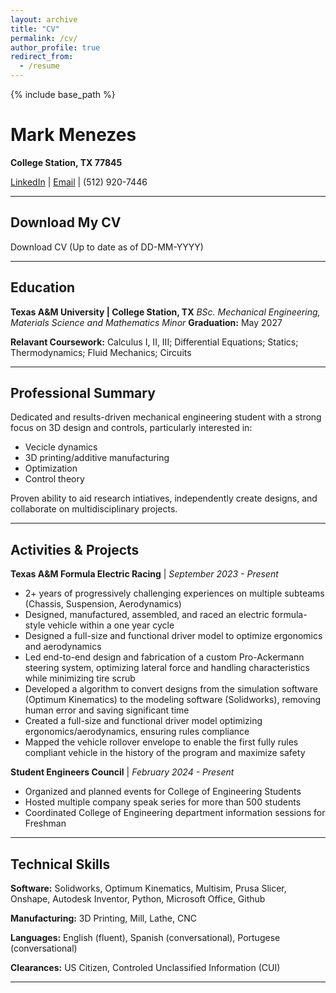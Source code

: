 ```yaml
---
layout: archive
title: "CV"
permalink: /cv/
author_profile: true
redirect_from:
  - /resume
---
```


{% include base_path %}

# Mark Menezes
**College Station, TX 77845**

[LinkedIn](https://www.linkedin.com/in/menezes-mark) | [Email](mailto:menezes.mark@gmail.com) | (512) 920-7446
  
---

## Download My CV
Download CV (Up to date as of DD-MM-YYYY)

---
  
## Education
**Texas A&M University | College Station, TX**
*BSc. Mechanical Engineering, Materials Science and Mathematics Minor*
**Graduation:** May 2027

**Relavant Coursework:**
Calculus I, II, III; Differential Equations; Statics; Thermodynamics; Fluid Mechanics; Circuits

---

## Professional Summary
Dedicated and results-driven mechanical engineering student with a strong focus on 3D design and controls, particularly interested in:

* Vecicle dynamics
* 3D printing/additive manufacturing
* Optimization
* Control theory

Proven ability to aid research intiatives, independently create designs, and collaborate on multidisciplinary projects.

---

## Activities & Projects
**Texas A&M Formula Electric Racing** | *September 2023 - Present*

* 2+ years of progressively challenging experiences on multiple subteams (Chassis, Suspension, Aerodynamics)
* Designed, manufactured, assembled, and raced an electric formula-style vehicle within a one year cycle
* Designed a full-size and functional driver model to optimize ergonomics and aerodynamics
* Led end-to-end design and fabrication of a custom Pro-Ackermann steering system, optimizing lateral force and handling characteristics while minimizing tire scrub
* Developed a algorithm to convert designs from the simulation software (Optimum Kinematics) to the modeling software (Solidworks), removing human error and saving significant time
* Created a full-size and functional driver model optimizing ergonomics/aerodynamics, ensuring rules compliance
* Mapped the vehicle rollover envelope to enable the first fully rules compliant vehicle in the history of the program and maximize safety

**Student Engineers Council** | *February 2024 - Present*
* Organized and planned events for College of Engineering Students
* Hosted multiple company speak series for more than 500 students
* Coordinated College of Engineering department information sessions for Freshman

---

## Technical Skills
**Software:** Solidworks, Optimum Kinematics, Multisim, Prusa Slicer, Onshape, Autodesk Inventor, Python, Microsoft Office, Github

**Manufacturing:** 3D Printing, Mill, Lathe, CNC

**Languages:** English (fluent), Spanish (conversational), Portugese (conversational)

**Clearances:** US Citizen, Controled Unclassified Information (CUI)

---
